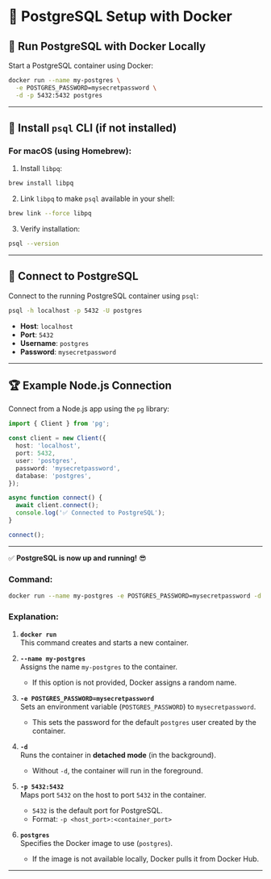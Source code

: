 # 🚀 **PostgreSQL Setup with Docker**  

## 🐳 **Run PostgreSQL with Docker Locally**  
Start a PostgreSQL container using Docker:  
```bash
docker run --name my-postgres \
  -e POSTGRES_PASSWORD=mysecretpassword \
  -d -p 5432:5432 postgres
```

---

## 🍺 **Install `psql` CLI (if not installed)**  
### For macOS (using Homebrew):  
1. Install `libpq`:
```bash
brew install libpq
```

2. Link `libpq` to make `psql` available in your shell:  
```bash
brew link --force libpq
```

3. Verify installation:  
```bash
psql --version
```

---

## 🔌 **Connect to PostgreSQL**  
Connect to the running PostgreSQL container using `psql`:  
```bash
psql -h localhost -p 5432 -U postgres
```

- **Host**: `localhost`  
- **Port**: `5432`  
- **Username**: `postgres`  
- **Password**: `mysecretpassword`  

---

## 🏆 **Example Node.js Connection**  
Connect from a Node.js app using the `pg` library:  

```typescript
import { Client } from 'pg';

const client = new Client({
  host: 'localhost',
  port: 5432,
  user: 'postgres',
  password: 'mysecretpassword',
  database: 'postgres',
});

async function connect() {
  await client.connect();
  console.log('✅ Connected to PostgreSQL');
}

connect();
```

---

✅ **PostgreSQL is now up and running!** 😎

### **Command:**  
```bash
docker run --name my-postgres -e POSTGRES_PASSWORD=mysecretpassword -d -p 5432:5432 postgres
```

### **Explanation:**
1. **`docker run`**  
   This command creates and starts a new container.

2. **`--name my-postgres`**  
   Assigns the name `my-postgres` to the container.  
   - If this option is not provided, Docker assigns a random name.

3. **`-e POSTGRES_PASSWORD=mysecretpassword`**  
   Sets an environment variable (`POSTGRES_PASSWORD`) to `mysecretpassword`.  
   - This sets the password for the default `postgres` user created by the container.

4. **`-d`**  
   Runs the container in **detached mode** (in the background).  
   - Without `-d`, the container will run in the foreground.

5. **`-p 5432:5432`**  
   Maps port `5432` on the host to port `5432` in the container.  
   - `5432` is the default port for PostgreSQL.  
   - Format: `-p <host_port>:<container_port>`

6. **`postgres`**  
   Specifies the Docker image to use (`postgres`).  
   - If the image is not available locally, Docker pulls it from Docker Hub.

---

